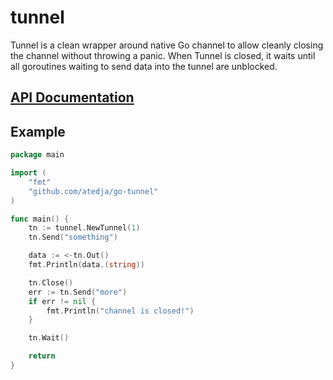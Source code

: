 # tunnel

Tunnel is a clean wrapper around native Go channel to allow cleanly closing the
channel without throwing a panic. When Tunnel is closed, it waits until all
goroutines waiting to send data into the tunnel are unblocked.

## [API Documentation](https://godoc.org/github.com/atedja/go-tunnel)

## Example

```go
package main

import (
	"fmt"
	"github.com/atedja/go-tunnel"
)

func main() {
	tn := tunnel.NewTunnel(1)
	tn.Send("something")

	data := <-tn.Out()
	fmt.Println(data.(string))

	tn.Close()
	err := tn.Send("more")
	if err != nil {
		fmt.Println("channel is closed!")
	}

	tn.Wait()

	return
}
```


